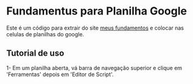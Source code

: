 # Fundamentus para Planilha Google
Este é um código para extrair do site <a href="http://fundamentus.com.br/">meus fundamentos</a> e colocar nas celulas de planilhas do google.

## Tutorial de uso

1- Em um planilha aberta, vá barra de navegação superior e clique em 'Ferramentas' depois em 'Editor de Script'.
